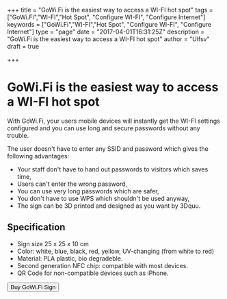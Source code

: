 +++
title = "GoWi.Fi is the easiest way to access a WI-FI hot spot"
tags = ["GoWi.Fi","WI-FI","Hot Spot", "Configure WI-FI", "Configure Internet"]
keywords = ["GoWi.Fi","WI-FI","Hot Spot", "Configure WI-FI", "Configure Internet"]
type = "page"
date = "2017-04-01T16:31:25Z"
description = "GoWi.Fi is the easiest way to access a WI-FI hot spot"
author = "Ulfsv"
draft = true

+++
# GoWi.Fi is the easiest way to access a WI-FI hot spot
With GoWi.Fi, your users mobile devices will instantly get the WI-FI settings configured and you can use long and secure passwords without any trouble.

The user doesn't have to enter any SSID and password which gives the following advantages:

 - Your staff don't have to hand out passwords to visitors which saves time,
 - Users can't enter the wrong password,
 - You can use very long passwords which are safer,
 - You don't have to use WPS which shouldn't be used anyway,
 - The sign can be 3D printed and designed as you want by 3Dquu.
 
## Specification

- Sign size 25 x 25 x 10 cm
- Color: white, blue, black, red, yellow,  UV-changing (from white to red)
- Material: PLA plastic, bio degradeble.
- Second generation NFC chip: compatible with most devices.
- QR Code for non-compatible devices such as iPhone.

<button
class="btn btn-success"
    data-item-id="2"
    data-item-name="GoWi.Fi Sign"
    data-item-price="35.00"
    data-item-weight="100"
    data-item-url="/"
    data-item-stackable="false"
data-item-custom1-name="SSID"
    data-item-custom1-required="true"
data-item-custom2-name="Password"
    data-item-custom2-required="true"
data-item-custom3-name="Color"
data-item-custom3-options="White|Blue|Black|Red|Yellow|UV-changing"
    data-item-custom3-value="White"
data-item-custom4-name="Material"
data-item-custom4-options="PLA Plastic|Bio degradeble"
    data-item-custom4-value="PLA Plastic"
    data-item-description="Custom designed Instant GoWi.Fi Sign with NFC and QR-Code">
        Buy GoWi.Fi Sign
</button>
